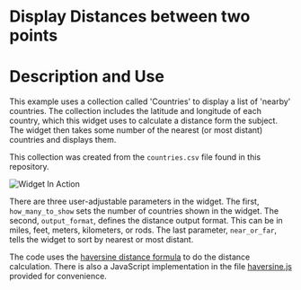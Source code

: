 # Display Distances between two points #

# Description and Use #

This example uses a collection called 'Countries' to display a list of
'nearby' countries.  The collection includes the latitude and
longitude of each country, which this widget uses to calculate a
distance form the subject. The widget then takes some number of the
nearest (or most distant) countries and displays them.

This collection was created from the `countries.csv` file found in
this repository.

![Widget In Action](distance_widget.png)

There are three user-adjustable parameters in the widget.  The first,
`how_many_to_show` sets the number of countries shown in the widget.
The second, `output_format`, defines the distance output format.  This
can be in miles, feet, meters, kilometers, or rods.  The last
parameter, `near_or_far`, tells the widget to sort by nearest or most
distant.

The code uses the
[haversine distance formula](https://en.wikipedia.org/wiki/Haversine_formula)
to do the distance calculation.  There is also a JavaScript
implementation in the file [haversine.js](haversine.js) provided for
convenience.



